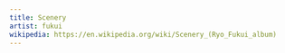 ```yaml
---
title: Scenery
artist: fukui
wikipedia: https://en.wikipedia.org/wiki/Scenery_(Ryo_Fukui_album)
---
```

